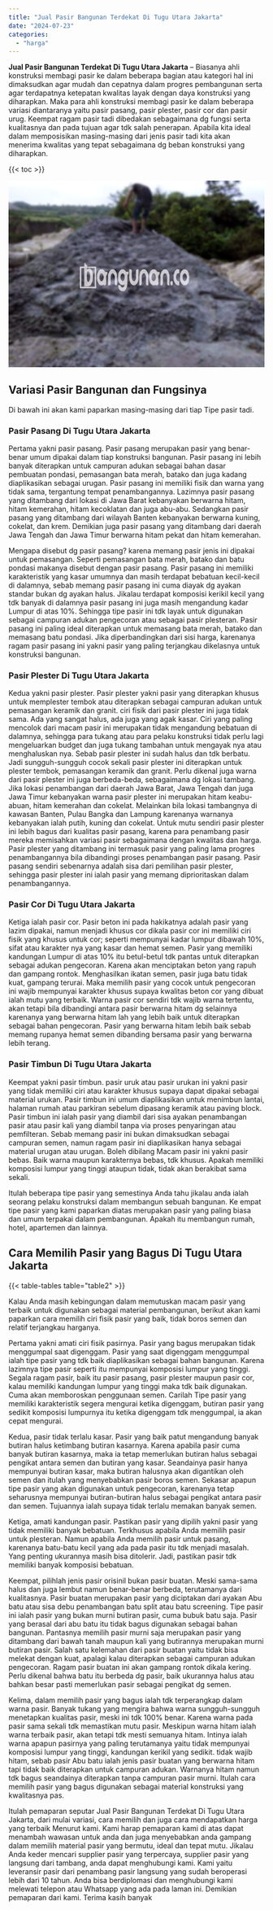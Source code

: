 ```yaml
---
title: "Jual Pasir Bangunan Terdekat Di Tugu Utara Jakarta"
date: "2024-07-23"
categories: 
  - "harga"
---
```


**Jual Pasir Bangunan Terdekat Di Tugu Utara Jakarta** – Biasanya ahli konstruksi membagi pasir ke dalam beberapa bagian atau kategori hal ini dimaksudkan agar mudah dan cepatnya dalam progres pembangunan serta agar terdapatnya ketepatan kwalitas layak dengan daya konstruksi yang diharapkan. Maka para ahli konstruksi membagi pasir ke dalam beberapa variasi diantaranya yaitu pasir pasang, pasir plester, pasir cor dan pasir urug. Keempat ragam pasir tadi dibedakan sebagaimana dg fungsi serta kualitasnya dan pada tujuan agar tdk salah penerapan. Apabila kita ideal dalam memposisikan masing-masing dari jenis pasir tadi kita akan menerima kwalitas yang tepat sebagaimana dg beban konstruksi yang diharapkan.

{{< toc >}}

![Jual Pasir Bangunan Terdekat Di Tugu Utara Jakarta](/images/jual-pasir-bangunan-18.png)

## Variasi Pasir Bangunan dan Fungsinya

Di bawah ini akan kami paparkan masing-masing dari tiap Tipe pasir tadi.

### Pasir Pasang Di Tugu Utara Jakarta

Pertama yakni pasir pasang. Pasir pasang merupakan pasir yang benar-benar umum dipakai dalam tiap konstruksi bangunan. Pasir pasang ini lebih banyak diterapkan untuk campuran adukan sebagai bahan dasar pembuatan pondasi, pemasangan bata merah, batako dan juga kadang diaplikasikan sebagai urugan. Pasir pasang ini memiliki fisik dan warna yang tidak sama, tergantung tempat penambangannya. Lazimnya pasir pasang yang ditambang dari lokasi di Jawa Barat kebanyakan berwarna hitam, hitam kemerahan, hitam kecoklatan dan juga abu-abu. Sedangkan pasir pasang yang ditambang dari wilayah Banten kebanyakan berwarna kuning, cokelat, dan krem. Demikian juga pasir pasang yang ditambang dari daerah Jawa Tengah dan Jawa Timur berwarna hitam pekat dan hitam kemerahan.

Mengapa disebut dg pasir pasang? karena memang pasir jenis ini dipakai untuk pemasangan. Seperti pemasangan bata merah, batako dan batu pondasi makanya disebut dengan pasir pasang. Pasir pasang ini memiliki karakteristik yang kasar umumnya dan masih terdapat bebatuan kecil-kecil di dalamnya, sebab memang pasir pasang ini cuma diayak dg ayakan standar bukan dg ayakan halus. Jikalau terdapat komposisi kerikil kecil yang tdk banyak di dalamnya pasir pasang ini juga masih mengandung kadar Lumpur di atas 10%. Sehingga tipe pasir ini tdk layak untuk digunakan sebagai campuran adukan pengecoran atau sebagai pasir plesteran. Pasir pasang ini paling ideal diterapkan untuk memasang bata merah, batako dan memasang batu pondasi. Jika diperbandingkan dari sisi harga, karenanya ragam pasir pasang ini yakni pasir yang paling terjangkau dikelasnya untuk konstruksi bangunan.

### Pasir Plester Di Tugu Utara Jakarta

Kedua yakni pasir plester. Pasir plester yakni pasir yang diterapkan khusus untuk memplester tembok atau diterapkan sebagai campuran adukan untuk pemasangan keramik dan granit. ciri fisik dari pasir plester ini juga tidak sama. Ada yang sangat halus, ada juga yang agak kasar. Ciri yang paling mencolok dari macam pasir ini merupakan tidak mengandung bebatuan di dalamnya, sehingga para tukang atau para pelaku konstruksi tidak perlu lagi mengeluarkan budget dan juga tukang tambahan untuk mengayak nya atau menghaluskan nya. Sebab pasir plester ini sudah halus dan tdk berbatu. Jadi sungguh-sungguh cocok sekali pasir plester ini diterapkan untuk plester tembok, pemasangan keramik dan granit. Perlu dikenal juga warna dari pasir plester ini juga berbeda-beda, sebagaimana dg lokasi tambang. Jika lokasi penambangan dari daerah Jawa Barat, Jawa Tengah dan juga Jawa Timur kebanyakan warna pasir plester ini merupakan hitam keabu-abuan, hitam kemerahan dan cokelat. Melainkan bila lokasi tambangnya di kawasan Banten, Pulau Bangka dan Lampung karenanya warnanya kebanyakan ialah putih, kuning dan cokelat. Untuk mutu sendiri pasir plester ini lebih bagus dari kualitas pasir pasang, karena para penambang pasir mereka memisahkan variasi pasir sebagaimana dengan kwalitas dan harga. Pasir plester yang ditambang ini termasuk pasir yang paling lama progres penambangannya bila dibandingi proses penambangan pasir pasang. Pasir pasang sendiri sebenarnya adalah sisa dari pemilihan pasir plester, sehingga pasir plester ini ialah pasir yang memang diprioritaskan dalam penambangannya.

### Pasir Cor Di Tugu Utara Jakarta

Ketiga ialah pasir cor. Pasir beton ini pada hakikatnya adalah pasir yang lazim dipakai, namun menjadi khusus cor dikala pasir cor ini memiliki ciri fisik yang khusus untuk cor; seperti mempunyai kadar lumpur dibawah 10%, sifat atau karakter nya yang kasar dan hemat semen. Pasir yang memiliki kandungan Lumpur di atas 10% itu betul-betul tdk pantas untuk diterapkan sebagai adukan pengecoran. Karena akan menciptakan beton yang rapuh dan gampang rontok. Menghasilkan ikatan semen, pasir juga batu tidak kuat, gampang terurai. Maka memilih pasir yang cocok untuk pengecoran ini wajib mempunyai karakter khusus supaya kwalitas beton cor yang dibuat ialah mutu yang terbaik. Warna pasir cor sendiri tdk wajib warna tertentu, akan tetapi bila dibandingi antara pasir berwarna hitam dg selainnya karenanya yang berwarna hitam lah yang lebih baik untuk diterapkan sebagai bahan pengecoran. Pasir yang berwarna hitam lebih baik sebab memang rupanya hemat semen dibanding bersama pasir yang berwarna lebih terang.

### Pasir Timbun Di Tugu Utara Jakarta

Keempat yakni pasir timbun. pasir uruk atau pasir urukan ini yakni pasir yang tidak memiliki ciri atau karakter khusus supaya dapat dipakai sebagai material urukan. Pasir timbun ini umum diaplikasikan untuk menimbun lantai, halaman rumah atau parkiran sebelum dipasang keramik atau paving block. Pasir timbun ini ialah pasir yang diambil dari sisa ayakan penambangan pasir atau pasir kali yang diambil tanpa via proses penyaringan atau pemfilteran. Sebab memang pasir ini bukan dimaksudkan sebagai campuran semen, namun ragam pasir ini diaplikasikan hanya sebagai material urugan atau urugan. Boleh dibilang Macam pasir ini yakni pasir bebas. Baik warna maupun karakternya bebas, tdk khusus. Apakah memiliki komposisi lumpur yang tinggi ataupun tidak, tidak akan berakibat sama sekali.

Itulah beberapa tipe pasir yang semestinya Anda tahu jikalau anda ialah seorang pelaku konstruksi dalam membangun sebuah bangunan. Ke empat tipe pasir yang kami paparkan diatas merupakan pasir yang paling biasa dan umum terpakai dalam pembangunan. Apakah itu membangun rumah, hotel, apartemen dan lainnya.

## Cara Memilih Pasir yang Bagus Di Tugu Utara Jakarta

{{< table-tables table="table2" >}}

Kalau Anda masih kebingungan dalam memutuskan macam pasir yang terbaik untuk digunakan sebagai material pembangunan, berikut akan kami paparkan cara memilih ciri fisik pasir yang baik, tidak boros semen dan relatif terjangkau harganya.

Pertama yakni amati ciri fisik pasirnya. Pasir yang bagus merupakan tidak menggumpal saat digenggam. Pasir yang saat digenggam menggumpal ialah tipe pasir yang tdk baik diaplikasikan sebagai bahan bangunan. Karena lazimnya tipe pasir seperti itu mempunyai komposisi lumpur yang tinggi. Segala ragam pasir, baik itu pasir pasang, pasir plester maupun pasir cor, kalau memiliki kandungan lumpur yang tinggi maka tdk baik digunakan. Cuma akan memboroskan penggunaan semen. Carilah Tipe pasir yang memiliki karakteristik segera mengurai ketika digenggam, butiran pasir yang sedikit komposisi lumpurnya itu ketika digenggam tdk menggumpal, ia akan cepat mengurai.

Kedua, pasir tidak terlalu kasar. Pasir yang baik patut mengandung banyak butiran halus ketimbang butiran kasarnya. Karena apabila pasir cuma banyak butiran kasarnya, maka ia tetap memerlukan butiran halus sebagai pengikat antara semen dan butiran yang kasar. Seandainya pasir hanya mempunyai butiran kasar, maka butiran halusnya akan digantikan oleh semen dan itulah yang menyebabkan pasir boros semen. Sekasar apapun tipe pasir yang akan digunakan untuk pengecoran, karenanya tetap seharusnya mempunyai butiran-butiran halus sebagai pengikat antara pasir dan semen. Tujuannya ialah supaya tidak terlalu memakan banyak semen.

Ketiga, amati kandungan pasir. Pastikan pasir yang dipilih yakni pasir yang tidak memiliki banyak bebatuan. Terkhusus apabila Anda memilih pasir untuk plesteran. Namun apabila Anda memilih pasir untuk pasang, karenanya batu-batu kecil yang ada pada pasir itu tdk menjadi masalah. Yang penting ukurannya masih bisa ditolerir. Jadi, pastikan pasir tdk memiliki banyak komposisi bebatuan.

Keempat, pilihlah jenis pasir orisinil bukan pasir buatan. Meski sama-sama halus dan juga lembut namun benar-benar berbeda, terutamanya dari kualitasnya. Pasir buatan merupakan pasir yang diciptakan dari ayakan Abu batu atau sisa debu penambangan batu split atau batu screening. Tipe pasir ini ialah pasir yang bukan murni butiran pasir, cuma bubuk batu saja. Pasir yang berasal dari abu batu itu tidak bagus digunakan sebagai bahan bangunan. Pantasnya memilih pasir murni saja merupakan pasir yang ditambang dari bawah tanah maupun kali yang butirannya merupakan murni butiran pasir. Salah satu kelemahan dari pasir buatan yaitu tidak bisa melekat dengan kuat, apalagi kalau diterapkan sebagai campuran adukan pengecoran. Ragam pasir buatan ini akan gampang rontok dikala kering. Perlu dikenal bahwa batu itu berbeda dg pasir, baik ukurannya halus atau bahkan besar pasti memerlukan pasir sebagai pengikat dg semen.

Kelima, dalam memilih pasir yang bagus ialah tdk terperangkap dalam warna pasir. Banyak tukang yang mengira bahwa warna sungguh-sungguh menetapkan kualitas pasir, meski ini tdk 100% benar. Karena warna pada pasir sama sekali tdk memastikan mutu pasir. Meskipun warna hitam ialah warna terbaik pasir, akan tetapi tdk mesti semuanya hitam. Intinya ialah warna apapun pasirnya yang paling terutamanya yaitu tidak mempunyai komposisi lumpur yang tinggi, kandungan kerikil yang sedikit. tidak wajib hitam, sebab pasir Abu batu ialah jenis pasir buatan yang berwarna hitam tapi tidak baik diterapkan untuk campuran adukan. Warnanya hitam namun tdk bagus seandainya diterapkan tanpa campuran pasir murni. Itulah cara memilih pasir yang bagus digunakan sebagai material konstruksi yang kwalitasnya pas.

Itulah pemaparan seputar Jual Pasir Bangunan Terdekat Di Tugu Utara Jakarta, dari mulai variasi, cara memilih dan juga cara mendapatkan harga yang terbaik Menurut kami. Kami harap pemaparan kami di atas dapat menambah wawasan untuk anda dan juga menyebabkan anda gampang dalam memilih material pasir yang bermutu, ideal dan tepat mutu. Jikalau Anda keder mencari supplier pasir yang terpercaya, supplier pasir yang langsung dari tambang, anda dapat menghubungi kami. Kami yaitu leveransir pasir dari penambang pasir langsung yang sudah beroperasi lebih dari 10 tahun. Anda bisa berdiplomasi dan menghubungi kami melewati telepon atau Whatsapp yang ada pada laman ini. Demikian pemaparan dari kami. Terima kasih banyak
